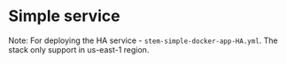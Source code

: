 Simple service
===

Note: For deploying the HA service - `stem-simple-docker-app-HA.yml`. The stack only support in us-east-1 region.

